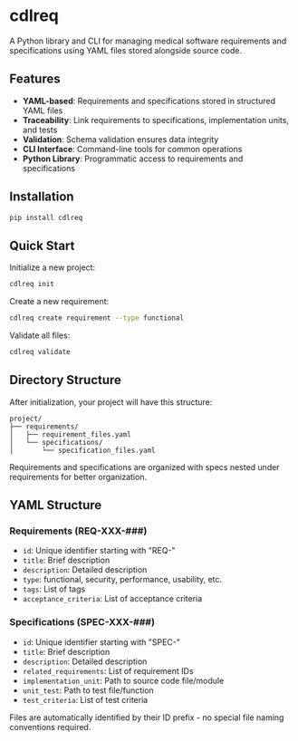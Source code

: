 # cdlreq

A Python library and CLI for managing medical software requirements and specifications using YAML files stored alongside source code.

## Features

- **YAML-based**: Requirements and specifications stored in structured YAML files
- **Traceability**: Link requirements to specifications, implementation units, and tests
- **Validation**: Schema validation ensures data integrity
- **CLI Interface**: Command-line tools for common operations
- **Python Library**: Programmatic access to requirements and specifications

## Installation

```bash
pip install cdlreq
```

## Quick Start

Initialize a new project:
```bash
cdlreq init
```

Create a new requirement:
```bash
cdlreq create requirement --type functional
```

Validate all files:
```bash
cdlreq validate
```

## Directory Structure

After initialization, your project will have this structure:
```
project/
├── requirements/
│   ├── requirement_files.yaml
│   └── specifications/
│       └── specification_files.yaml
```

Requirements and specifications are organized with specs nested under requirements for better organization.

## YAML Structure

### Requirements (REQ-XXX-###)
- `id`: Unique identifier starting with "REQ-"
- `title`: Brief description
- `description`: Detailed description
- `type`: functional, security, performance, usability, etc.
- `tags`: List of tags
- `acceptance_criteria`: List of acceptance criteria

### Specifications (SPEC-XXX-###)
- `id`: Unique identifier starting with "SPEC-"
- `title`: Brief description
- `description`: Detailed description
- `related_requirements`: List of requirement IDs
- `implementation_unit`: Path to source code file/module
- `unit_test`: Path to test file/function
- `test_criteria`: List of test criteria

Files are automatically identified by their ID prefix - no special file naming conventions required.